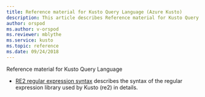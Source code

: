 ```yaml
---
title: Reference material for Kusto Query Language (Azure Kusto)
description: This article describes Reference material for Kusto Query Language in Azure Kusto.
author: orspod
ms.author: v-orspod
ms.reviewer: mblythe
ms.service: kusto
ms.topic: reference
ms.date: 09/24/2018
---
```

Reference material for Kusto Query Language

* [RE2 regular expression syntax](./re2.md) describes the syntax 
  of the regular expression library used by Kusto (re2) in details.

